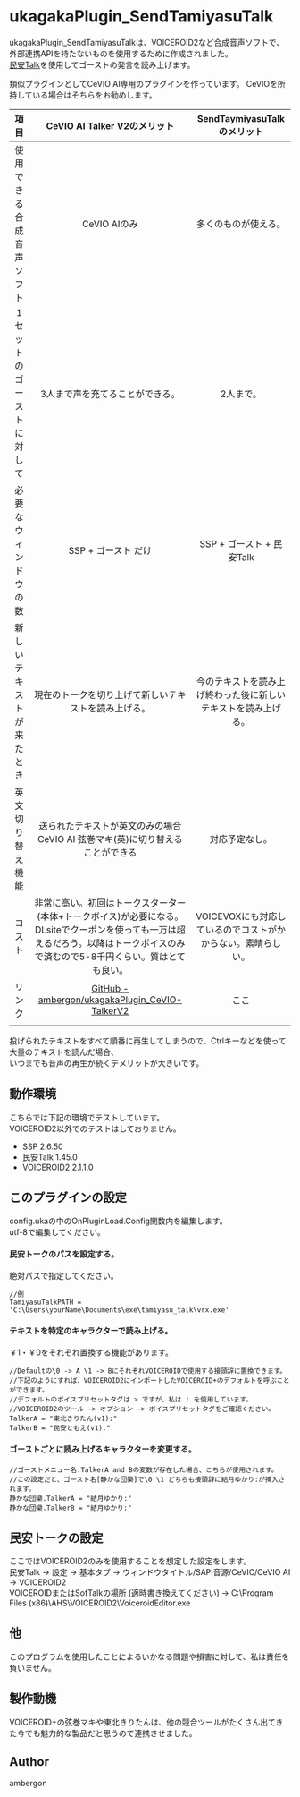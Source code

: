 # ukagakaPlugin_SendTamiyasuTalk
ukagakaPlugin_SendTamiyasuTalkは、VOICEROID2など合成音声ソフトで、外部連携APIを持たないものを使用するために作成されました。<br>
[民安Talk](https://publish-tool.blogspot.com/2012/09/voiceroid-live-gear2ch-niconama-comment.html)を使用してゴーストの発言を読み上げます。<br>

類似プラグインとしてCeVIO AI専用のプラグインを作っています。
CeVIOを所持している場合はそちらをお勧めします。




|項目|CeVIO AI Talker V2のメリット|SendTaymiyasuTalkのメリット|
|:--:|:--:|:--:|
|使用できる合成音声ソフト|CeVIO AIのみ|多くのものが使える。|
|1セットのゴーストに対して|3人まで声を充てることができる。|2人まで。|
|必要なウィンドウの数|SSP + ゴースト だけ| SSP + ゴースト + 民安Talk|
|新しいテキストが来たとき|現在のトークを切り上げて新しいテキストを読み上げる。|今のテキストを読み上げ終わった後に新しいテキストを読み上げる。|
|英文切り替え機能|送られたテキストが英文のみの場合CeVIO AI 弦巻マキ(英)に切り替えることができる|対応予定なし。|
|コスト|非常に高い。初回はトークスターター(本体+トークボイス)が必要になる。DLsiteでクーポンを使っても一万は超えるだろう。以降はトークボイスのみで済むので5-8千円くらい。質はとても良い。|VOICEVOXにも対応しているのでコストがかからない。素晴らしい。|
|リンク| [GitHub - ambergon/ukagakaPlugin_CeVIO-TalkerV2](https://github.com/ambergon/ukagakaPlugin_CeVIO-TalkerV2) |ここ|
||||


投げられたテキストをすべて順番に再生してしまうので、Ctrlキーなどを使って大量のテキストを読んだ場合、<br>
いつまでも音声の再生が続くデメリットが大きいです。<br>


## 動作環境
こちらでは下記の環境でテストしています。<br>
VOICEROID2以外でのテストはしておりません。<br>

- SSP 2.6.50
- 民安Talk 1.45.0
- VOICEROID2 2.1.1.0


## このプラグインの設定
config.ukaの中のOnPluginLoad.Config関数内を編集します。<br>
utf-8で編集してください。<br>


#### 民安トークのパスを設定する。
絶対パスで指定してください。<br>
```{ .config.uka }
//例
TamiyasuTalkPATH = 'C:\Users\yourName\Documents\exe\tamiyasu_talk\vrx.exe'
```


#### テキストを特定のキャラクターで読み上げる。
￥1・￥0をそれぞれ置換する機能があります。<br>
```{ .config.uka }
//Defaultの\0 -> A \1 -> BにそれぞれVOICEROIDで使用する接頭辞に置換できます。
//下記のようにすれば、VOICEROID2にインポートしたVOICEROID+のデフォルトを呼ぶことができます。
//デフォルトのボイスプリセットタグは > ですが、私は : を使用しています。
//VOICEROID2のツール -> オプション -> ボイスプリセットタグをご確認ください。
TalkerA = "東北きりたん(v1):"
TalkerB = "民安ともえ(v1):"
```


#### ゴーストごとに読み上げるキャラクターを変更する。
```
//ゴーストメニュー名.TalkerA and Bの変数が存在した場合、こちらが使用されます。
//この設定だと、ゴースト名[静かな団欒]で\0 \1 どちらも接頭辞に結月ゆかり:が挿入されます。
静かな団欒.TalkerA = "結月ゆかり:"
静かな団欒.TalkerB = "結月ゆかり:"
```


## 民安トークの設定
ここではVOICEROID2のみを使用することを想定した設定をします。<br>
民安Talk -> 設定 -> 基本タブ -> ウィンドウタイトル/SAPI音源/CeVIO/CeVIO AI -> VOICEROID2<br>
VOICEROIDまたはSofTalkの場所 (適時書き換えてください) -> C:\Program Files (x86)\AHS\VOICEROID2\VoiceroidEditor.exe<br>


## 他
このプログラムを使用したことによるいかなる問題や損害に対して、私は責任を負いません。<br>


## 製作動機
VOICEROID+の弦巻マキや東北きりたんは、他の競合ツールがたくさん出てきた今でも魅力的な製品だと思うので連携させました。<br>


## Author
ambergon


